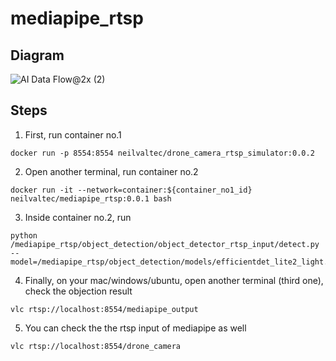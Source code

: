 # mediapipe_rtsp

## Diagram
![AI Data Flow@2x (2)](https://github.com/neilvaltec/mediapipe-rtsp/assets/133841195/fcab5ab2-6fa7-49b9-982f-2e2ee9f80930)

## Steps
1. First, run container no.1
```
docker run -p 8554:8554 neilvaltec/drone_camera_rtsp_simulator:0.0.2
```

2. Open another terminal, run container no.2
```
docker run -it --network=container:${container_no1_id} neilvaltec/mediapipe_rtsp:0.0.1 bash
```

3. Inside container no.2, run
```
python /mediapipe_rtsp/object_detection/object_detector_rtsp_input/detect.py --model=/mediapipe_rtsp/object_detection/models/efficientdet_lite2_light.tflite
```

4. Finally, on your mac/windows/ubuntu, open another terminal (third one), check the objection result
```
vlc rtsp://localhost:8554/mediapipe_output
```

5. You can check the the rtsp input of mediapipe as well
```
vlc rtsp://localhost:8554/drone_camera
```
